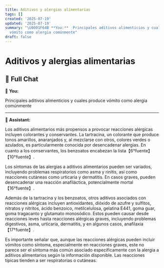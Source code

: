 ```yaml
---
title: Aditivos y alergias alimentarias
tags: []
created: '2025-07-19'
updated: '2025-07-19'
summary: "\U0001F64B **You:**  Principales aditivos alimenticios y cuales produce
  vómito como alergia comúnmente"
draft: false
---
```


# Aditivos y alergias alimentarias

## 🧠 Full Chat

🙋 **You:**

Principales aditivos alimenticios y cuales produce vómito como alergia comúnmente

---

🤖 **Assistant:**

Los aditivos alimentarios más propensos a provocar reacciones alérgicas incluyen colorantes y conservantes. La tartracina, un colorante que produce tonos amarillos, anaranjados y, al mezclarse con otros, colores verdes o azulados, es particularmente conocida por desencadenar alergias. En cuanto a los conservantes, los benzoatos encabezan la lista【6†fuente】【10†fuente】.

Los síntomas de las alergias a aditivos alimentarios pueden ser variados, incluyendo problemas respiratorios como asma y rinitis, así como reacciones cutáneas como urticaria y dermatitis. En casos graves, pueden desencadenar una reacción anafiláctica, potencialmente mortal【16†fuente】.

Además de la tartracina y los benzoatos, otros aditivos asociados con reacciones alérgicas incluyen antioxidantes, dióxido de azufre y sulfitos, nitratos y nitritos, ácido benzoico, metilcelulosa, gelatina E441, goma guar, goma tragacanto y glutamato monosódico. Estos pueden causar desde reacciones leves hasta reacciones alérgicas graves, incluyendo problemas digestivos, asma, urticaria, dermatitis, y en algunos casos, anafilaxia【17†fuente】.

Es importante señalar que, aunque las reacciones alérgicas pueden incluir vómitos como síntoma, especialmente en reacciones graves, este no parece ser el síntoma más común asociado específicamente con la alergia a aditivos alimentarios según la información disponible. Las reacciones típicas tienden a ser respiratorias o cutáneas.